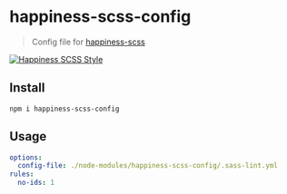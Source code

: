# happiness-scss-config

> Config file for [happiness-scss](https://github.com/dutchenkoOleg/happiness-scss)

[![Happiness SCSS Style](https://cdn.rawgit.com/dutchenkoOleg/happiness-scss/master/badge.svg)](https://github.com/dutchenkoOleg/happiness-scss)

## Install

```shell
npm i happiness-scss-config
```

## Usage

```yml
options:
  config-file: ./node-modules/happiness-scss-config/.sass-lint.yml
rules:
  no-ids: 1
```
